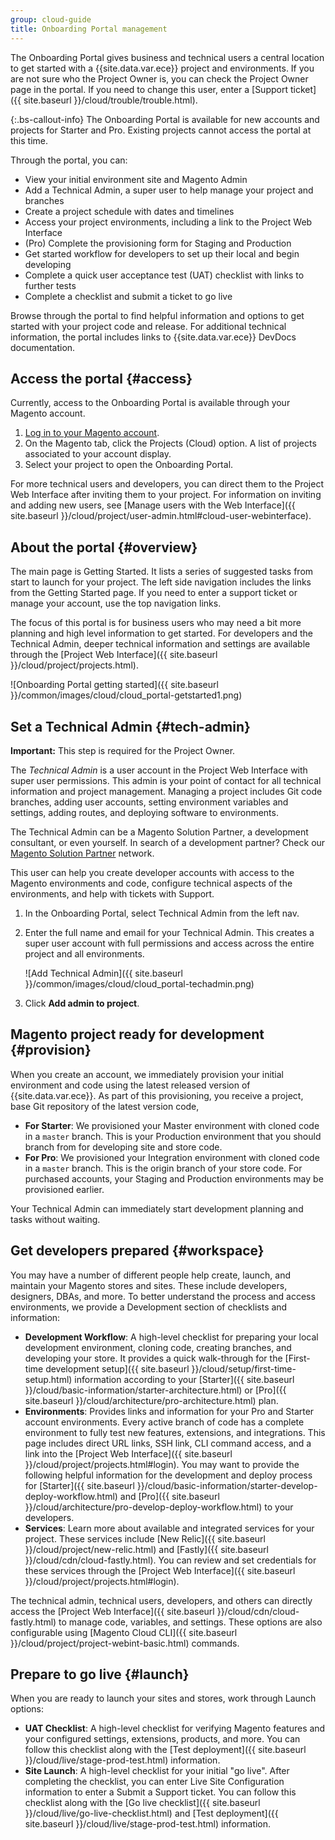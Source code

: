 ```yaml
---
group: cloud-guide
title: Onboarding Portal management
---
```


The Onboarding Portal gives business and technical users a central location to get started with a {{site.data.var.ece}} project and environments. If you are not sure who the Project Owner is, you can check the Project Owner page in the portal. If you need to change this user, enter a [Support ticket]({{ site.baseurl }}/cloud/trouble/trouble.html).

{:.bs-callout-info}
The Onboarding Portal is available for new accounts and projects for Starter and Pro. Existing projects cannot access the portal at this time.

Through the portal, you can:

*  View your initial environment site and Magento Admin
*  Add a Technical Admin, a super user to help manage your project and branches
*  Create a project schedule with dates and timelines
*  Access your project environments, including a link to the Project Web Interface
*  (Pro) Complete the provisioning form for Staging and Production
*  Get started workflow for developers to set up their local and begin developing
*  Complete a quick user acceptance test (UAT) checklist with links to further tests
*  Complete a checklist and submit a ticket to go live

Browse through the portal to find helpful information and options to get started with your project code and release. For additional technical information, the portal includes links to {{site.data.var.ece}} DevDocs documentation.

## Access the portal {#access}

Currently, access to the Onboarding Portal is available through your Magento account.

1. [Log in to your Magento account](https://account.magento.com).
1. On the Magento tab, click the Projects (Cloud) option. A list of projects associated to your account display.
1. Select your project to open the Onboarding Portal.

For more technical users and developers, you can direct them to the Project Web Interface after inviting them to your project. For information on inviting and adding new users, see [Manage users with the Web Interface]({{ site.baseurl }}/cloud/project/user-admin.html#cloud-user-webinterface).

<!-- for future use: http://cloud.magento.com -->

## About the portal {#overview}

The main page is Getting Started. It lists a series of suggested tasks from start to launch for your project. The left side navigation includes the links from the Getting Started page. If you need to enter a support ticket or manage your account, use the top navigation links.

The focus of this portal is for business users who may need a bit more planning and high level information to get started. For developers and the Technical Admin, deeper technical information and settings are available through the [Project Web Interface]({{ site.baseurl }}/cloud/project/projects.html).

![Onboarding Portal getting started]({{ site.baseurl }}/common/images/cloud/cloud_portal-getstarted1.png)

## Set a Technical Admin {#tech-admin}

**Important:** This step is required for the Project Owner.

The _Technical Admin_ is a user account in the Project Web Interface with super user permissions. This admin is your point of contact for all technical information and project management. Managing a project includes Git code branches, adding user accounts, setting environment variables and settings, adding routes, and deploying software to environments.

The Technical Admin can be a Magento Solution Partner, a development consultant, or even yourself. In search of a development partner? Check our [Magento Solution Partner](https://magento.com/find-a-partner) network.

This user can help you create developer accounts with access to the Magento environments and code, configure technical aspects of the environments, and help with tickets with Support.

1. In the Onboarding Portal, select Technical Admin from the left nav.
1. Enter the full name and email for your Technical Admin. This creates a super user account with full permissions and access across the entire project and all environments.

   ![Add Technical Admin]({{ site.baseurl }}/common/images/cloud/cloud_portal-techadmin.png)

1. Click **Add admin to project**.

## Magento project ready for development {#provision}

When you create an account, we immediately provision your initial environment and code using the latest released version of {{site.data.var.ece}}. As part of this provisioning, you receive a project, base Git repository of the latest version code,

*  **For Starter**: We provisioned your Master environment with cloned code in a `master` branch. This is your Production environment that you should branch from for developing site and store code.
*  **For Pro**: We provisioned your Integration environment with cloned code in a `master` branch. This is the origin branch of your store code. For purchased accounts, your Staging and Production environments may be provisioned earlier.

Your Technical Admin can immediately start development planning and tasks without waiting.

## Get developers prepared {#workspace}

You may have a number of different people help create, launch, and maintain your Magento stores and sites. These include developers, designers, DBAs, and more. To better understand the process and access environments, we provide a Development section of checklists and information:

*  **Development Workflow**: A high-level checklist for preparing your local development environment, cloning code, creating branches, and developing your store. It provides a quick walk-through for the [First-time development setup]({{ site.baseurl }}/cloud/setup/first-time-setup.html) information according to your [Starter]({{ site.baseurl }}/cloud/basic-information/starter-architecture.html) or [Pro]({{ site.baseurl }}/cloud/architecture/pro-architecture.html) plan.
*  **Environments**: Provides links and information for your Pro and Starter account environments. Every active branch of code has a complete environment to fully test new features, extensions, and integrations. This page includes direct URL links, SSH link, CLI command access, and a link into the [Project Web Interface]({{ site.baseurl }}/cloud/project/projects.html#login). You may want to provide the following helpful information for the development and deploy process for [Starter]({{ site.baseurl }}/cloud/basic-information/starter-develop-deploy-workflow.html) and [Pro]({{ site.baseurl }}/cloud/architecture/pro-develop-deploy-workflow.html) to your developers.
*  **Services**: Learn more about available and integrated services for your project. These services include [New Relic]({{ site.baseurl }}/cloud/project/new-relic.html) and [Fastly]({{ site.baseurl }}/cloud/cdn/cloud-fastly.html). You can review and set credentials for these services through the [Project Web Interface]({{ site.baseurl }}/cloud/project/projects.html#login).

The technical admin, technical users, developers, and others can directly access the [Project Web Interface]({{ site.baseurl }}/cloud/cdn/cloud-fastly.html) to manage code, variables, and settings. These options are also configurable using [Magento Cloud CLI]({{ site.baseurl }}/cloud/project/project-webint-basic.html) commands.

## Prepare to go live {#launch}

When you are ready to launch your sites and stores, work through Launch options:

*  **UAT Checklist**: A high-level checklist for verifying Magento features and your configured settings, extensions, products, and more. You can follow this checklist along with the [Test deployment]({{ site.baseurl }}/cloud/live/stage-prod-test.html) information.
*  **Site Launch**: A high-level checklist for your initial "go live". After completing the checklist, you can enter Live Site Configuration information to enter a Submit a Support ticket. You can follow this checklist along with the [Go live checklist]({{ site.baseurl }}/cloud/live/go-live-checklist.html) and [Test deployment]({{ site.baseurl }}/cloud/live/stage-prod-test.html) information.